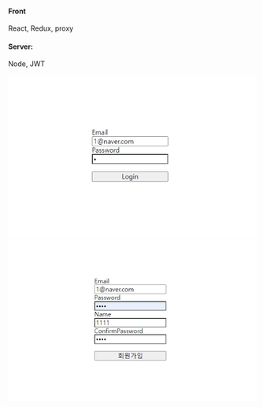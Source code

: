 #### Front

React, Redux, proxy

#### Server:

Node, JWT

<img src="./Img/login.png">

<img src="./Img/register.png">
